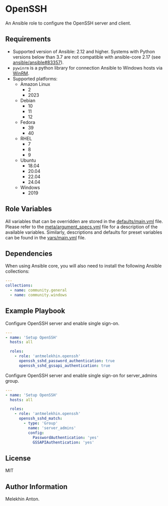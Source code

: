 OpenSSH
=======

An Ansible role to configure the OpenSSH server and client.

Requirements
------------

- Supported version of Ansible: 2.12 and higher. Systems with Python versions below than 3.7 are not compatible with ansible-core 2.17 (see [ansible/ansible#83357](https://github.com/ansible/ansible/issues/83357#issuecomment-2150254754)).
- `pywinrm` is a python library for connection Ansible to Windows hosts via [WinRM](https://docs.ansible.com/ansible/latest/user_guide/windows_winrm.html).
- Supported platforms:
  - Amazon Linux
    - 2
    - 2023
  - Debian
    - 10
    - 11
    - 12
  - Fedora
    - 39
    - 40
  - RHEL
    - 7
    - 8
    - 9
  - Ubuntu
    - 18.04
    - 20.04
    - 22.04
    - 24.04
  - Windows
    - 2019

Role Variables
--------------

All variables that can be overridden are stored in the [defaults/main.yml](https://github.com/antmelekhin/ansible-role-openssh/blob/main/defaults/main.yml) file.
Please refer to the [meta/argument_specs.yml](https://github.com/antmelekhin/ansible-role-openssh/blob/main/meta/argument_specs.yml) file for a description of the available variables.
Similarly, descriptions and defaults for preset variables can be found in the [vars/main.yml](https://github.com/antmelekhin/ansible-role-openssh/blob/main/vars/main.yml) file.

Dependencies
------------

When using Ansible core, you will also need to install the following Ansible collections:

```yaml
---
collections:
  - name: community.general
  - name: community.windows
```

Example Playbook
----------------

Configure OpenSSH server and enable single sign-on.

```yaml
---
- name: 'Setup OpenSSH'
  hosts: all

  roles:
    - role: 'antmelekhin.openssh'
      openssh_sshd_password_authentication: true
      openssh_sshd_gssapi_authentication: true
```

Configure OpenSSH server and enable single sign-on for server_admins group.

```yaml
---
- name: 'Setup OpenSSH'
  hosts: all

  roles:
    - role: 'antmelekhin.openssh'
      openssh_sshd_match:
        - type: 'Group'
          name: 'server_admins'
          config:
            PasswordAuthentication: 'yes'
            GSSAPIAuthentication: 'yes'
```

License
-------

MIT

Author Information
------------------

Melekhin Anton.

